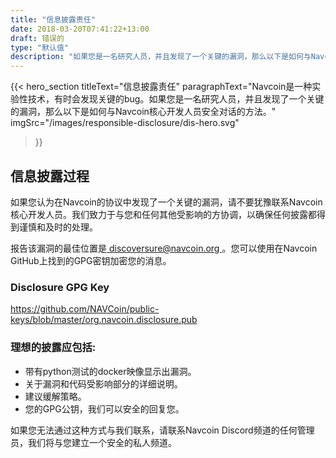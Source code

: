 ```yaml
---
title: "信息披露责任"
date: 2018-03-20T07:41:22+13:00
draft: 错误的
type: "默认值"
description: "如果您是一名研究人员，并且发现了一个关键的漏洞，那么以下是如何与Navcoin核心开发人员安全对话的方法。"
---
```

{{< hero_section
titleText="信息披露责任"
paragraphText="Navcoin是一种实验性技术，有时会发现关键的bug。如果您是一名研究人员，并且发现了一个关键的漏洞，那么以下是如何与Navcoin核心开发人员安全对话的方法。"
imgSrc="/images/responsible-disclosure/dis-hero.svg"
>}}


<div class="grey">
    <div class="article">
        <h2 class="article-title">
            信息披露过程
        </h2>
        <p>如果您认为在Navcoin的协议中发现了一个关键的漏洞，请不要犹豫联系Navcoin核心开发人员。我们致力于与您和任何其他受影响的方协调，以确保任何披露都得到谨慎和及时的处理。</p>
        <p>报告该漏洞的最佳位置是<a href="#"> discoversure@navcoin.org </a>。您可以使用在Navcoin GitHub上找到的GPG密钥加密您的消息。</p>
        <h3 class="article-sml-title">Disclosure GPG Key</h3>
        <p>
            <a href="https://github.com/NAVCoin/public-keys/blob/master/org.navcoin.disclosure.pub" target="_blank">
                https://github.com/NAVCoin/public-keys/blob/master/org.navcoin.disclosure.pub
            </a>
        </p>
        <h3>理想的披露应包括:</h3>
        <ul>
            <li>带有python测试的docker映像显示出漏洞。</li>
            <li>关于漏洞和代码受影响部分的详细说明。</li>
            <li>建议缓解策略。</li>
            <li>您的GPG公钥，我们可以安全的回复您。</li>
        </ul>
        <p>如果您无法通过这种方式与我们联系，请联系Navcoin Discord频道的任何管理员，我们将与您建立一个安全的私人频道。</p>
    </div>
</div>

<style>

</style>
